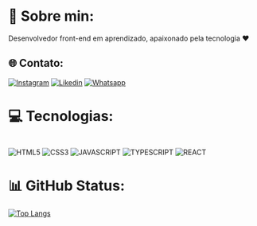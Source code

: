 
# 💫 Sobre min:
Desenvolvedor front-end em aprendizado, apaixonado pela tecnologia ❤️


## 🌐 Contato:
[![Instagram](https://img.shields.io/badge/Instagram-E4405F?style=for-the-badge&logo=instagram&logoColor=white)](https://www.instagram.com/jr_oliveiiraa/)
[![Likedin](https://img.shields.io/badge/LinkedIn-0077B5?style=for-the-badge&logo=linkedin&logoColor=white)](https://www.linkedin.com/in/luciano-oliveira-93389a228/)
[![Whatsapp](https://img.shields.io/badge/WhatsApp-25D366?style=for-the-badge&logo=whatsapp&logoColor=white)](https://wa.me/71987416836/)


# 💻 Tecnologias:
<div style="display: inline_block"><br/>
    <img alingn="center" src="https://img.shields.io/badge/HTML5-E34F26?style=for-the-badge&logo=html5&logoColor=white" alt="HTML5">
    <img alingn="center" src="https://img.shields.io/badge/CSS3-1572B6?style=for-the-badge&logo=css3&logoColor=white" alt="CSS3">
    <img alingn="center" src="https://img.shields.io/badge/JavaScript-F7DF1E?style=for-the-badge&logo=javascript&logoColor=black" alt="JAVASCRIPT">
    <img alingn="center" src="https://img.shields.io/badge/TypeScript-007ACC?style=for-the-badge&logo=typescript&logoColor=white" alt="TYPESCRIPT">
    <img alingn="center" src="https://img.shields.io/badge/React-20232A?style=for-the-badge&logo=react&logoColor=61DAFB" alt="REACT">
</div>

# 📊 GitHub Status:
[![Top Langs](https://github-readme-stats.vercel.app/api/top-langs/?username=LucianoJunior17)](https://github.com/anuraghazra/github-readme-stats)
